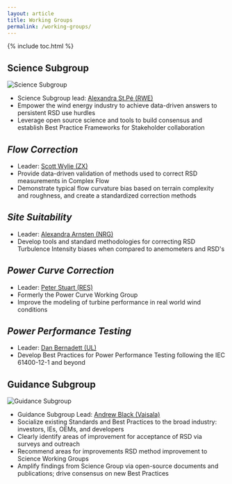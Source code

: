```yaml
---
layout: article
title: Working Groups
permalink: /working-groups/
---
```


{% include toc.html %}



## __Science Subgroup__
![Science Subgroup](https://cfars.github.io/images/subgroups_science.png)
- Science Subgroup lead: [Alexandra St.Pé (RWE)](alexandra.st.pe@rwe.com)
- Empower the wind energy industry to achieve data-driven answers to persistent RSD use hurdles
- Leverage open source science and tools to build consensus and establish Best Practice Frameworks for Stakeholder collaboration 

## *Flow Correction*
- Leader: [Scott Wylie (ZX)](scott.wylie@zxlidars.com)
- Provide data-driven validation of methods used to correct RSD measurements in Complex Flow
- Demonstrate typical flow curvature bias based on terrain complexity and roughness, and create a standardized correction methods

## *Site Suitability*
- Leader: [Alexandra Arnsten (NRG)](aea@nrgsystems.com)
- Develop tools and standard methodologies for correcting RSD Turbulence Intensity biases when compared to anemometers and RSD's

## *Power Curve Correction*
- Leader: [Peter Stuart (RES)](peter.stuart@res-group.com)
- Formerly the Power Curve Working Group
- Improve the modeling of turbine performance in real world wind conditions

## *Power Performance Testing*
- Leader: [Dan Bernadett (UL)](daniel.bernadett@ul.com)
- Develop Best Practices for Power Performance Testing following the IEC 61400-12-1 and beyond


## __Guidance Subgroup__
![Guidance Subgroup](https://cfars.github.io/images/subgroups_guidance.png)
- Guidance Subgroup Lead: [Andrew Black (Vaisala)](andrew.hastingsblack@vaisala.com)
- Socialize existing Standards and Best Practices to the broad industry: investors, IEs, OEMs, and developers
- Clearly identify areas of improvement for acceptance of RSD via surveys and outreach
- Recommend areas for improvements RSD method improvement to Science Working Groups
- Amplify findings from Science Group via open-source documents and publications; drive consensus on new Best Practices 